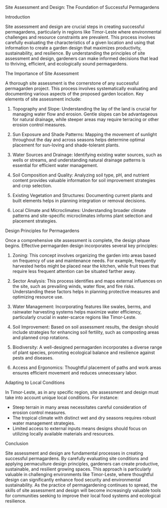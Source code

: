 Site Assessment and Design: The Foundation of Successful Permagardens

Introduction

Site assessment and design are crucial steps in creating successful permagardens, particularly in regions like Timor-Leste where environmental challenges and resource constraints are prevalent. This process involves carefully evaluating the characteristics of a given location and using that information to create a garden design that maximizes productivity, sustainability, and resilience. By understanding the principles of site assessment and design, gardeners can make informed decisions that lead to thriving, efficient, and ecologically sound permagardens.

The Importance of Site Assessment

A thorough site assessment is the cornerstone of any successful permagarden project. This process involves systematically evaluating and documenting various aspects of the proposed garden location. Key elements of site assessment include:

1. Topography and Slope: Understanding the lay of the land is crucial for managing water flow and erosion. Gentle slopes can be advantageous for natural drainage, while steeper areas may require terracing or other erosion control measures.

2. Sun Exposure and Shade Patterns: Mapping the movement of sunlight throughout the day and across seasons helps determine optimal placement for sun-loving and shade-tolerant plants.

3. Water Sources and Drainage: Identifying existing water sources, such as wells or streams, and understanding natural drainage patterns is essential for efficient water management.

4. Soil Composition and Quality: Analyzing soil type, pH, and nutrient content provides valuable information for soil improvement strategies and crop selection.

5. Existing Vegetation and Structures: Documenting current plants and built elements helps in planning integration or removal decisions.

6. Local Climate and Microclimates: Understanding broader climate patterns and site-specific microclimates informs plant selection and placement strategies.

Design Principles for Permagardens

Once a comprehensive site assessment is complete, the design phase begins. Effective permagarden design incorporates several key principles:

1. Zoning: This concept involves organizing the garden into areas based on frequency of use and maintenance needs. For example, frequently harvested herbs might be placed near the kitchen, while fruit trees that require less frequent attention can be situated farther away.

2. Sector Analysis: This process identifies and maps external influences on the site, such as prevailing winds, water flow, and fire risks. Understanding these factors helps in planning protective measures and optimizing resource use.

3. Water Management: Incorporating features like swales, berms, and rainwater harvesting systems helps maximize water efficiency, particularly crucial in water-scarce regions like Timor-Leste.

4. Soil Improvement: Based on soil assessment results, the design should include strategies for enhancing soil fertility, such as composting areas and planned crop rotations.

5. Biodiversity: A well-designed permagarden incorporates a diverse range of plant species, promoting ecological balance and resilience against pests and diseases.

6. Access and Ergonomics: Thoughtful placement of paths and work areas ensures efficient movement and reduces unnecessary labor.

Adapting to Local Conditions

In Timor-Leste, as in any specific region, site assessment and design must take into account unique local conditions. For instance:

- Steep terrain in many areas necessitates careful consideration of erosion control measures.
- The tropical climate with distinct wet and dry seasons requires robust water management strategies.
- Limited access to external inputs means designs should focus on utilizing locally available materials and resources.

Conclusion

Site assessment and design are fundamental processes in creating successful permagardens. By carefully evaluating site conditions and applying permaculture design principles, gardeners can create productive, sustainable, and resilient growing spaces. This approach is particularly valuable in challenging environments like Timor-Leste, where thoughtful design can significantly enhance food security and environmental sustainability. As the practice of permagardening continues to spread, the skills of site assessment and design will become increasingly valuable tools for communities seeking to improve their local food systems and ecological resilience.